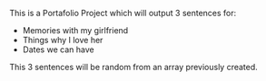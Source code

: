 This is a Portafolio Project which will output 3 sentences for:
* Memories with my girlfriend
* Things why I love her
* Dates we can have

This 3 sentences will be random from an array previously created.